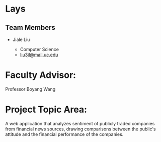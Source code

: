 
# Lays

## Team Members
* Jiale Liu

  * Computer Science
  * liu3jl@mail.uc.edu

# Faculty Advisor:

Professor Boyang Wang

# Project Topic Area:

A web application that analyzes sentiment of publicly traded companies from financial news sources, drawing comparisons between the public's attitude and the financial performance of the companies.
